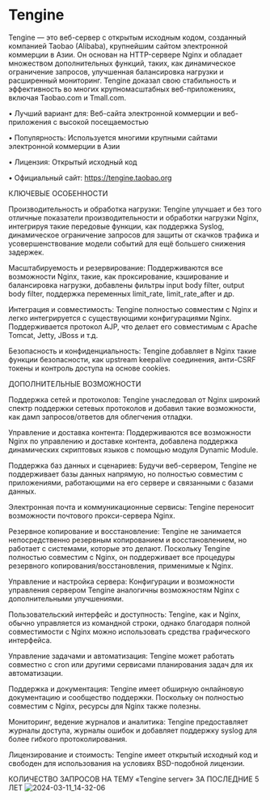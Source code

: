 # Tengine
Tengine — это веб-сервер с открытым исходным кодом, созданный компанией Taobao (Alibaba), крупнейшим сайтом электронной коммерции в Азии. Он основан на HTTP-сервере Nginx и обладает множеством дополнительных функций, таких, как динамическое ограничение запросов, улучшенная балансировка нагрузки и расширенный мониторинг. Tengine доказал свою стабильность и эффективность во многих крупномасштабных веб-приложениях, включая Taobao.com и Tmall.com.

•	Лучший вариант для: Веб-сайта электронной коммерции и веб-приложения с высокой посещаемостью

•	Популярность: Используется многими крупными сайтами электронной коммерции в Азии

•	Лицензия: Открытый исходный код

•	Официальный сайт: https://tengine.taobao.org

КЛЮЧЕВЫЕ ОСОБЕННОСТИ

Производительность и обработка нагрузки: Tengine улучшает и без того отличные показатели производительности и обработки нагрузки Nginx, интегрируя такие передовые функции, как поддержка Syslog, динамическое ограничение запросов для защиты от скачков трафика и усовершенствование модели событий для ещё большего снижения задержек.

Масштабируемость и резервирование: Поддерживаются все возможности Nginx, такие, как проксирование, кэширование и балансировка нагрузки, добавлены фильтры input body filter, output body filter, поддержка переменных limit_rate, limit_rate_after и др.

Интеграция и совместимость: Tengine полностью совместим с Nginx и легко интегрируется с существующими конфигурациями Nginx. Поддерживается протокол AJP, что делает его совместимым с Apache Tomcat, Jetty, JBoss и т.д.

Безопасность и конфиденциальность: Tengine добавляет в Nginx такие функции безопасности, как upstream keepalive соединения, анти-CSRF токены и контроль доступа на основе cookies.

ДОПОЛНИТЕЛЬНЫЕ ВОЗМОЖНОСТИ

Поддержка сетей и протоколов: Tengine унаследовал от Nginx широкий спектр поддержки сетевых протоколов и добавил такие возможности, как дамп запросов/ответов для облегчения отладки.

Управление и доставка контента: Поддерживаются все возможности Nginx по управлению и доставке контента, добавлена поддержка динамических скриптовых языков с помощью модуля Dynamic Module.

Поддержка баз данных и сценариев: Будучи веб-сервером, Tengine не поддерживает базы данных напрямую, но полностью совместим с приложениями, работающими на его сервере и связанными с базами данных.

Электронная почта и коммуникационные сервисы: Tengine переносит возможности почтового прокси-сервера Nginx.

Резервное копирование и восстановление: Tengine не занимается непосредственно резервным копированием и восстановлением, но работает с системами, которые это делают. Поскольку Tengine полностью совместим с Nginx, он поддерживает все процедуры резервного копирования/восстановления, применимые к Nginx.

Управление и настройка сервера: Конфигурации и возможности управления сервером Tengine аналогичны возможностям Nginx с дополнительными улучшениями.

Пользовательский интерфейс и доступность: Tengine, как и Nginx, обычно управляется из командной строки, однако благодаря полной совместимости с Nginx можно использовать средства графического интерфейса.

Управление задачами и автоматизация: Tengine может работать совместно с cron или другими сервисами планирования задач для их автоматизации.

Поддержка и документация: Tengine имеет обширную онлайновую документацию и сообщество поддержки. Поскольку он полностью совместим с Nginx, ресурсы для Nginx также полезны.

Мониторинг, ведение журналов и аналитика: Tengine предоставляет журналы доступа, журналы ошибок и добавляет поддержку syslog для более гибкого протоколирования.

Лицензирование и стоимость: Tengine имеет открытый исходный код и свободен для использования на условиях BSD-подобной лицензии.

КОЛИЧЕСТВО ЗАПРОСОВ НА ТЕМУ «Tengine server» ЗА ПОСЛЕДНИЕ 5 ЛЕТ
![2024-03-11_14-32-06](https://github.com/emiliapersen/Tengine/assets/107800469/0f4de69c-4541-4208-be90-2226c1196cc9)

